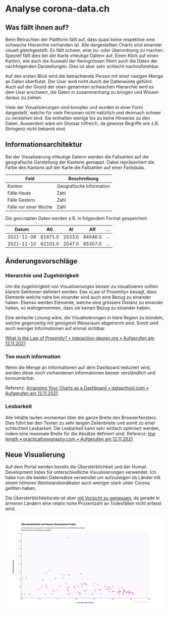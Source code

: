 # Analyse corona-data.ch

## Was fällt ihnen auf?

Beim Betrachten der Plattform fällt auf, dass quasi keine respektive eine schwache Hierarchie vorhanden ist.
Alle dargestellten Charts sind einander visuell gleichgestellt. Es fällt schwer, eine zu- oder überordnung zu machen.
Speziell fällt dies bei der Karte «Heutige Daten» auf. Einen Klick auf einen Kanton, wie auch die Auswahl der Kenngrössen filtert auch die Daten der nachfolgenden Darstellungen. Dies ist aber sehr schlecht nachvollziehbar.

Auf den ersten Blick wird die betrachtende Person mit einer riesigen Menge an Daten überflutet. Der User wird nicht durch die Datenwüste geführt. Auch auf der Grund der oben genannten schwachen Hierarchie wird es dem User erschwert, die Daten in zusammenhang zu bringen und Wissen daraus zu ziehen.

Viele der Visualisierungen sind komplex und wurden in einer Form dargestellt, welche für viele Personen nicht natürlich und demnach schwer zu verstehen sind. Sie enthalten wenige bis zu keine Hinweise zu den Daten.
Ausserdem wäre ein Glossar hilfreich, da gewisse Begriffe wie z.B. Stringenz nicht bekannt sind.

## Informationsarchitektur

Bei der Visualisierung «Heutige Daten» werden die Fallzahlen auf die geografische Darstellung der Kantone gemappt.
Dabei repräsentiert die Farbe des Kantons auf der Karte die Fallzahlen auf einer Farbskala.

| Feld                  | Beschreibung             |
| --------------------- | ------------------------ |
| Kanton                | Geografische Information |
| Fälle Heute           | Zahl                     |
| Fälle Gestern         | Zahl                     |
| Fälle vor einer Woche | Zahl                     |

Die gescrapten Daten werden z.B. in folgendem Format gespeichert:

| Datum      | AG      | AI     | AR      | …   |
| ---------- | ------- | ------ | ------- | --- |
| 2021-11-09 | 61871.0 | 2033.0 | 84946.0 | …   |
| 2021-11-10 | 62101.0 | 2047.0 | 85307.0 | …   |

## Änderungsvorschläge

### Hierarchie und Zugehörigkeit

Um die zugehörigkeit von Visualisierungen besser zu visualisieren sollten klarere Sektionen definiert werden. Das «Law of Proximity» besagt, dass Elemente welche nahe bei einander sind auch eine Bezug zu einander haben. Ebenso werden Elemente, welche eine grössere Distanz zu einander haben, so wahrgenommen, dass sie keinen Bezug zu einander haben.

Eine einfache Lösung wäre, die Visualisierungen in klare Region zu bündeln, welche gegenseitig mit genügend Weissraum abgetrennt sind. Somit sind auch weniger Informationen auf einmal sichtbar.

[What Is the Law of Proximity? • interaction-design.org • Aufgerufen am 12.11.2021](https://www.interaction-design.org/literature/article/laws-of-proximity-uniform-connectedness-and-continuation-gestalt-principles-2)

### Too much information

Wenn die Menge an Informationen auf dem Dashboard reduziert wird, werden diese noch vorhandenen Informationen besser verständlich und konsumierbar.

Referenz: [Arranging Your Charts as a Dashboard • dataschool.com • Aufgerufen am 12.11.2021](https://dataschool.com/how-to-design-a-dashboard/arranging-your-charts-as-a-dashboard/#avoid-too-much-information-tmi)

### Lesbarkeit

Alle Inhälte laufen momentan über die ganze Breite des Browserfensters. Dies führt bei den Texten zu sehr langen Zeilenbreite und somit zu einer schlechten Lesbarkeit.
Die Lesbarkeit kann sehr einfach optimiert werden, indem eine maximale Breite für die Absätze definiert wird.
Referenz: [line length • practicaltypography.com • Aufgerufen am 12.11.2021](https://practicaltypography.com/line-length.html)

## Neue Visualierung

Auf dem Portal werden bereits die Übersterblichkeit und der Human Development Index für unterschiedliche Visualisierungen verwendet. Ich habe nun die beiden Datensätze verwendet um aufzuzeigen ob Länder mit einem höheren Wohlstandsindikator auch weniger stark unter Corona gelitten haben.

Die Übersterblichkeitsrate ist aber [mit Vorsicht zu geniessen](https://github.com/owid/covid-19-data/tree/master/public/data/excess_mortality#important-points-about-the-data), da gerade in ärmeren Ländern eine relativ hohe Prozentzahl an Todesfällen nicht erfasst wird.

![Scatter Plot HDI / Excess Mortality](/chart/scatter-plot.png)

